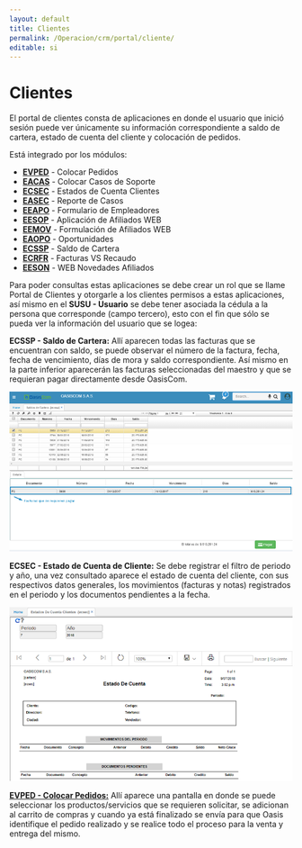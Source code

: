 ```yaml
---
layout: default
title: Clientes
permalink: /Operacion/crm/portal/cliente/
editable: si
---
```


# Clientes

El portal de clientes consta de aplicaciones en donde el usuario que inició sesión puede ver únicamente su información correspondiente a saldo de cartera, estado de cuenta del cliente y colocación de pedidos.

Está integrado por los módulos:

* [**EVPED**](http://docs.oasiscom.com/Operacion/crm/portal/cliente/evped) - Colocar Pedidos
* [**EACAS**](http://docs.oasiscom.com/Operacion/crm/portal/cliente/eacas) - Colocar Casos de Soporte
* [**ECSEC**](http://docs.oasiscom.com/Operacion/crm/portal/cliente/ecsec) - Estados de Cuenta Clientes
* [**EASEC**](http://docs.oasiscom.com/Operacion/crm/portal/cliente/easec) - Reporte de Casos
* [**EEAPO**](http://docs.oasiscom.com/Operacion/crm/portal/cliente/eeapo) - Formulario de Empleadores
* [**EESOP**](http://docs.oasiscom.com/Operacion/crm/portal/cliente/eesop) - Aplicación de Afiliados WEB
* [**EEMOV**](http://docs.oasiscom.com/Operacion/crm/portal/cliente/eemov) - Formulación de Afiliados WEB
* [**EAOPO**](http://docs.oasiscom.com/Operacion/crm/portal/cliente/eaopo) - Oportunidades  
* [**ECSSP**](http://docs.oasiscom.com/Operacion/erp/cartera/csaldo/ecssp) - Saldo de Cartera  
* [**ECRFR**](http://docs.oasiscom.com/Operacion/erp/cartera/creporte/ecrfr) - Facturas VS Recaudo   
* [**EESON**](http://docs.oasiscom.com/Operacion/erp/cartera/creporte/eeson) - WEB Novedades Afiliados 


Para poder consultas estas aplicaciones se debe crear un rol que se llame Portal de Clientes y otorgarle a los clientes permisos a estas aplicaciones, así mismo en el **SUSU - Usuario** se debe tener asociada la cédula a la persona que corresponde (campo tercero), esto con el fin que sólo se pueda ver la información del usuario que se logea:

**ECSSP - Saldo de Cartera:** Allí aparecen todas las facturas que se encuentran con saldo, se puede observar el número de la factura, fecha, fecha de vencimiento, días de mora y saldo correspondiente. Así mismo en la parte inferior aparecerán las facturas seleccionadas del maestro y que se requieran pagar directamente desde OasisCom.

![](ecssp.png)

**ECSEC - Estado de Cuenta de Cliente:** Se debe registrar el filtro de periodo y año, una vez consultado aparece el estado de cuenta del cliente, con sus respectivos datos generales, los movimientos (facturas y notas) registrados en el periodo y los documentos pendientes a la fecha.

![](ecsec.png)

[**EVPED - Colocar Pedidos:**](http://docs.oasiscom.com/Operacion/mpportal/mpproveedor/evped) Allí aparece una pantalla en donde se puede seleccionar los productos/servicios que se requieren solicitar, se adicionan al carrito de compras y cuando ya está finalizado se envía para que Oasis identifique el pedido realizado y se realice todo el proceso para la venta y entrega del mismo.

